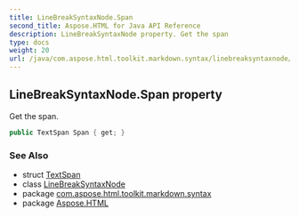 ```yaml
---
title: LineBreakSyntaxNode.Span
second_title: Aspose.HTML for Java API Reference
description: LineBreakSyntaxNode property. Get the span
type: docs
weight: 20
url: /java/com.aspose.html.toolkit.markdown.syntax/linebreaksyntaxnode/span/
---
```

## LineBreakSyntaxNode.Span property

Get the span.

```java
public TextSpan Span { get; }
```

### See Also

* struct [TextSpan](../../../com.aspose.html.toolkit.markdown.syntax.text/textspan/)
* class [LineBreakSyntaxNode](../)
* package [com.aspose.html.toolkit.markdown.syntax](../../linebreaksyntaxnode/)
* package [Aspose.HTML](../../../)
